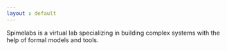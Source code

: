 ```yaml
---
layout : default
---
```


Spimelabs is a virtual lab specializing in building complex systems with the help of formal models and tools.
